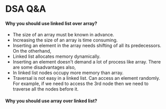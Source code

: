 # DSA Q&A

#### Why you should use linked list over array?
* The size of an array must be known in advance.
* Increasing the size of an array is time consuming.
* Inserting an element in the array needs shifting of all its predecessors.
On the otherhand,
* Linked list allocates memory dynamically. 
* Inserting an element doesn't demand a lot of process like array.
There are some disadvantages also,
* In linked list nodes occupy more memory than array. 
* Traversal is not easy in a linked list. Can access an element randomly. For example, if we need to access the 3rd node then we need to traverse all the nodes before it.

#### Why you should use array over linked list?
